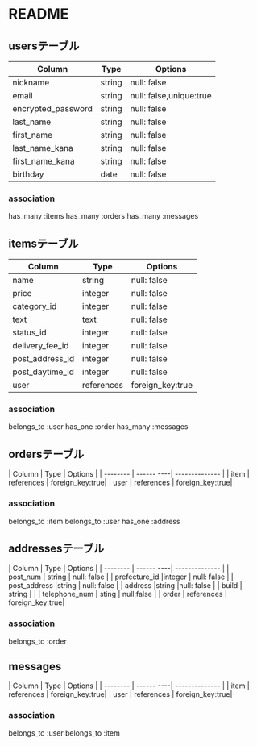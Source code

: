 # README

## usersテーブル

| Column               | Type   | Options                 |
| --------             | ------ | -----------             |
| nickname             | string | null: false             |
| email                | string | null: false,unique:true |
| encrypted_password   | string | null: false             |
| last_name            |string  | null: false             |
| first_name           |string  | null: false             |
| last_name_kana       |string  | null: false             |
| first_name_kana      |string  | null: false             |
| birthday             | date   | null: false             |
### association
has_many :items
has_many :orders
has_many :messages


## itemsテーブル

| Column         | Type      | Options          |
| --------       | ------    | ---------------- |
| name           | string    | null: false      |
| price          | integer   | null: false      |
| category_id    | integer   | null: false      |
| text           | text      | null: false      |
| status_id      | integer   | null: false      |
| delivery_fee_id| integer   | null: false      |
| post_address_id| integer   | null: false      |
|post_daytime_id | integer   | null: false      |
| user           | references| foreign_key:true |
### association
belongs_to :user
has_one :order
has_many :messages

## ordersテーブル

| Column   | Type       | Options         |
| -------- | ------ ----| --------------  |
| item     | references | foreign_key:true|
| user     | references | foreign_key:true|
### association
belongs_to  :item
belongs_to :user
has_one :address

## addressesテーブル

| Column         | Type       | Options         |
| --------       | ------ ----| --------------  |
| post_num       | string     | null: false     |
| prefecture_id |integer     | null: false     |
| post_address   |string      | null: false     |
| address        |string      |null: false      |
| build          | string     |                 |
| telephone_num  | sting      | null:false      |
| order          | references | foreign_key:true|
### association
belongs_to :order

## messages
| Column   | Type       | Options         |
| -------- | ------ ----| --------------  |
| item     | references | foreign_key:true|
| user     | references | foreign_key:true|

### association
belongs_to :user
belongs_to :item
